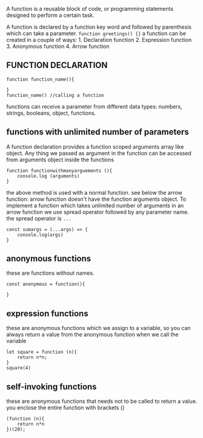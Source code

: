 A function is a reusable block of code, or programming statements designed to perform a certain task.

A function is declared by a function key word and followed by parenthesis which can take a parameter.
    `function greetings() {}`
a function can be created in a couple of ways:
    1. Declaration function
    2. Expression function
    3. Anonymous function
    4. Arrow function

## FUNCTION DECLARATION
```
function function_name(){

}
function_name() //calling a function
```

functions can receive a parameter from different data types: numbers, strings, booleans, object, functions.

## functions with unlimited number of parameters
A function declaration provides a function scoped arguments array like object. Any thing we passed as argument in the function can be accessed from arguments object inside the functions
```
function functionwithmanyarguements (){
    console.log (arguments)
}
```
the above method is used with a normal function.
see below the arrow function:
arrow function doesn't have the function arguments object. To implement a function which takes unlimited number of arguments in an arrow function we use spread operator followed by any parameter name. 
the spread operator is `...`
```
const sumargs = (...args) => {
    console.log(args)
}
```
## anonymous functions
these are functions without names.
```
const anonymous = function(){

}
```

## expression functions
these are anonymous functions which we assign to a variable, so you can always return a value from the anonymous function when we call the variable
```
let square = function (n){
    return n*n;
}
square(4)
```
## self-invoking functions
these are anonymous functions that needs not to be called to return a value. you enclose the entire function with brackets ()
```
(function (n){
    return n*n
})(20);  
```
